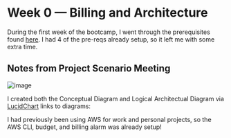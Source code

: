 # Week 0 — Billing and Architecture

During the first week of the bootcamp, I went through the prerequisites found [here](https://docs.google.com/document/d/19XMyd5zCk7S9QT2q1_Cg-wvbnBwOge7EgzgvtVCgcz0/edit#heading=h.2kbe0qpj789o). I had 4 of the pre-reqs already setup, so it left me with some extra time.

## Notes from Project Scenario Meeting
![image](https://user-images.githubusercontent.com/59851207/218853209-7c569743-80f5-40e9-81de-9c7aca4b25ac.png)

I created both the Conceptual Diagram and Logical Architectual Diagram via [LucidChart](https://www.lucidchart.com/)
links to diagrams:

I had previously been using AWS for work and personal projects, so the AWS CLI, budget, and billing alarm was already setup!
